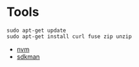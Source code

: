 # Tools

```
sudo apt-get update
sudo apt-get install curl fuse zip unzip
```

- [nvm](https://github.com/nvm-sh/nvm)
- [sdkman](https://sdkman.io/)


